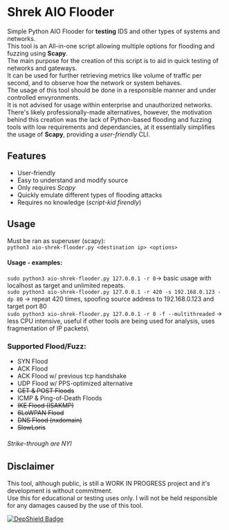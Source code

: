 # Shrek AIO Flooder
Simple Python AIO Flooder for **testing** IDS and other types of systems and networks.\
This tool is an All-in-one script allowing multiple options for flooding and fuzzing using **Scapy**.\
The main purpose for the creation of this script is to aid in quick testing of networks and gateways.\
It can be used for further retrieving metrics like volume of traffic per second, and to observe how the network or system behaves.\
The usage of this tool should be done in a responsible manner and under controlled envyronments.\
It is not advised for usage within enterprise and unauthorized networks. There's likely professionally-made alternatives, however, the motivation behind this creation was the lack of Python-based flooding and fuzzing tools with low requirements and dependancies, at it essentially simplifies the usage of **Scapy**, providing a _user-friendly_ CLI.

## Features
* User-friendly
* Easy to understand and modify source
* Only requires _Scapy_
* Quickly emulate different types of flooding attacks
* Requires no knowledge (_script-kid firendly_)

## Usage
Must be ran as superuser (scapy):\
`python3 aio-shrek-flooder.py <destination ip> <options>`

#### Usage - examples:
`sudo python3 aio-shrek-flooder.py 127.0.0.1 -r 0`-> basic usage with localhost as target and unlimited repeats.\
`sudo python3 aio-shrek-flooder.py 127.0.0.1 -r 420 -s 192.168.0.123 -dp 80` -> repeat 420 times, spoofing source address to 192.168.0.123 and target port 80\
`sudo python3 aio-shrek-flooder.py 127.0.0.1 -r 0 -f --multithreaded` -> less CPU intensive, useful if other tools are being used for analysis, uses fragmentation of IP packets\

### Supported Flood/Fuzz:
* SYN Flood
* ACK Flood
* ACK Flood w/ previous tcp handshake
* UDP Flood w/ PPS-optimized alternative
* ~~GET & POST Floods~~
* ICMP & Ping-of-Death Floods
* ~~IKE Flood (ISAKMP)~~
* ~~6LoWPAN Flood~~
* ~~DNS   Flood (nxdomain)~~
* ~~SlowLoris~~
###### Strike-through are NYI


## Disclaimer
This tool, although public, is still a WORK IN PROGRESS project and it's development is without commitment.\
Use this for educational or testing uses only. I will not be held responsible for any damages caused by the use of this tool.

[![DepShield Badge](https://depshield.sonatype.org/badges/owner/repository/depshield.svg)](https://depshield.github.io)
